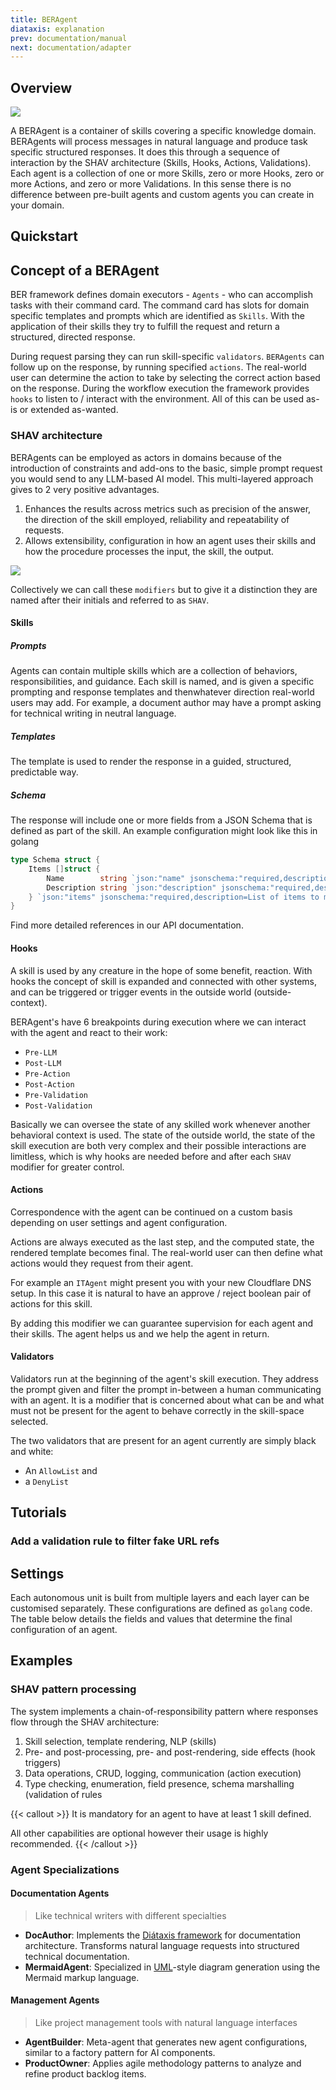 ```yaml
---
title: BERAgent
diataxis: explanation
prev: documentation/manual
next: documentation/adapter
---
```


## Overview

![](ber-002-agent.svg)

A BERAgent is a container of skills covering a specific knowledge domain. BERAgents will process messages in natural language and produce task specific structured responses. It does this through a sequence of interaction by the SHAV architecture (Skills, Hooks, Actions, Validations). Each agent is a collection of one or more Skills, zero or more Hooks, zero or more Actions, and zero or more Validations. In this sense there is no difference between pre-built agents and custom agents you can create in your domain.

## Quickstart
<!-- TODO tbd -->

## Concept of a BERAgent
BER framework defines domain executors - `Agents` - who can accomplish tasks with their command card. The command card has slots for domain specific templates and prompts which are identified as `Skills`. With the application of their skills they try to fulfill the request and return a structured, directed response.

During request parsing they can run skill-specific `validators`. `BERAgents` can follow up on the response, by running specified `actions`. The real-world user can determine the action to take by selecting the correct action based on the response. During the workflow execution the framework provides `hooks` to listen to / interact with the environment. All of this can be used as-is or extended as-wanted.

### SHAV architecture
BERAgents can be employed as actors in domains because of the introduction of constraints and add-ons to the basic, simple prompt request you would send to any LLM-based AI model. This multi-layered approach gives to 2 very positive advantages.
 1. Enhances the results across metrics such as precision of the answer, the direction of the skill employed, reliability and repeatability of requests.
 2. Allows extensibility, configuration in how an agent uses their skills and how the procedure processes the input, the skill, the output.

![](ber-004-shav.svg)

Collectively we can call these `modifiers` but to give it a distinction they are named after their initials and referred to as `SHAV`.

#### Skills
##### Prompts
Agents can contain multiple skills which are a collection of behaviors, responsibilities, and guidance. Each skill is named, and is given a specific prompting and response templates and thenwhatever direction real-world users may add. For example, a document author may have a prompt asking for technical writing in neutral language. 
##### Templates
The template is used to render the response in a guided, structured, predictable way. 
##### Schema
The response will include one or more fields from a JSON Schema that is defined as part of the skill. An example configuration might look like this in golang

```go
type Schema struct {
	Items []struct {
		Name        string `json:"name" jsonschema:"required,description=Name of the item"`
		Description string `json:"description" jsonschema:"required,description=Description of the item"`
	} `json:"items" jsonschema:"required,description=List of items to manage"`
}
```

Find more detailed references in our API documentation.

#### Hooks
A skill is used by any creature in the hope of some benefit, reaction. With hooks the concept of skill is expanded and connected with other systems, and can be triggered or trigger events in the outside world (outside-context). 

BERAgent's have 6 breakpoints during execution where we can interact with the agent and react to their work: 
 - `Pre-LLM` 
 - `Post-LLM`
 - `Pre-Action`
 - `Post-Action`
 - `Pre-Validation`
 - `Post-Validation`
 
Basically we can oversee the state of any skilled work whenever another behavioral context is used. The state of the outside world, the state of the skill execution are both very complex and their possible interactions are limitless, which is why hooks are needed before and after each `SHAV` modifier for greater control.

#### Actions
Correspondence with the agent can be continued on a custom basis depending on user settings and agent configuration. 

Actions are always executed as the last step, and the computed state, the rendered template becomes final. The real-world user can then define what actions would they request from their agent. 

For example an `ITAgent` might present you with your new Cloudflare DNS setup. In this case it is natural to have an approve / reject boolean pair of actions for this skill. 

By adding this modifier we can guarantee supervision for each agent and their skills. The agent helps us and we help the agent in return.

#### Validators
Validators run at the beginning of the agent's skill execution. They address the prompt given and filter the prompt in-between a human communicating with an agent. It is a modifier that is concerned about what can be and what must not be present for the agent to behave correctly in the skill-space selected.

The two validators that are present for an agent currently are simply black and white: 
 - An `AllowList` and 
 - a `DenyList`

## Tutorials
### Add a validation rule to filter fake URL refs

## Settings
 Each autonomous unit is built from multiple layers and each layer can be customised separately. These configurations are defined as `golang` code. The table below details the fields and values that determine the final configuration of an agent.

## Examples
### SHAV pattern processing
The system implements a chain-of-responsibility pattern where responses flow through the SHAV architecture:

1. Skill selection, template rendering, NLP (skills)
2. Pre- and post-processing, pre- and post-rendering, side effects (hook triggers)
3. Data operations, CRUD, logging, communication (action execution)
4. Type checking, enumeration, field presence, schema marshalling (validation of rules

{{< callout  >}}
  It is mandatory for an agent to have at least 1 skill defined.

  All other capabilities are optional however their usage is highly recommended.
{{< /callout >}}

### Agent Specializations
#### Documentation Agents

> Like technical writers with different specialties

- **DocAuthor**: Implements the [Diátaxis framework](https://diataxis.fr/) for documentation architecture. Transforms natural language requests into structured technical documentation.
- **MermaidAgent**: Specialized in [UML](https://en.wikipedia.org/wiki/Unified_Modeling_Language)-style diagram generation using the Mermaid markup language.

#### Management Agents

> Like project management tools with natural language interfaces

- **AgentBuilder**: Meta-agent that generates new agent configurations, similar to a factory pattern for AI components.
- **ProductOwner**: Applies agile methodology patterns to analyze and refine product backlog items.
